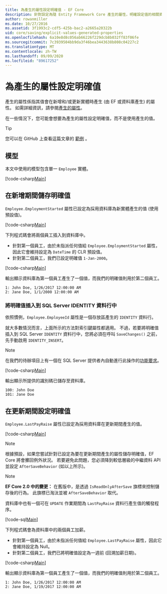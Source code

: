 ```yaml
---
title: 為產生的屬性設定明確值 - EF Core
description: 針對設定為隨 Entity Framework Core 產生的屬性，明確設定值的相關資訊
author: rowanmiller
ms.date: 10/27/2016
ms.assetid: 3f1993c2-cdf5-425b-bac2-a2665a20322b
uid: core/saving/explicit-values-generated-properties
ms.openlocfilehash: 6a10e8d8c056ab66226f229dcb8b032ff83f06fe
ms.sourcegitcommit: 7c3939504bb9da3f46bea3443638b808c04227c2
ms.translationtype: MT
ms.contentlocale: zh-TW
ms.lasthandoff: 09/09/2020
ms.locfileid: "89617252"
---
```

# <a name="setting-explicit-values-for-generated-properties"></a>為產生的屬性設定明確值

產生的屬性係指其值會在新增和/或更新實體時產生 (由 EF 或資料庫產生) 的屬性。 如需詳細資訊，請參閱[產生的屬性](xref:core/modeling/generated-properties)。

在一些情況下，您可能會想要為產生的屬性設定明確值，而不是使用產生的值。

> [!TIP]  
> 您可以在 GitHub 上查看這篇文章的 [範例](https://github.com/dotnet/EntityFramework.Docs/tree/master/samples/core/Saving/ExplicitValuesGenerateProperties/) 。

## <a name="the-model"></a>模型

本文中使用的模型包含單一 `Employee` 實體。

[!code-csharp[Main](../../../samples/core/Saving/ExplicitValuesGenerateProperties/Employee.cs#Sample)]

## <a name="saving-an-explicit-value-during-add"></a>在新增期間儲存明確值

`Employee.EmploymentStarted` 屬性已設定為採用資料庫為新實體產生的值 (使用預設值)。

[!code-csharp[Main](../../../samples/core/Saving/ExplicitValuesGenerateProperties/EmployeeContext.cs#EmploymentStarted)]

下列程式碼會將兩個員工插入到資料庫中。

* 針對第一個員工，由於未指派任何值給 `Employee.EmploymentStarted` 屬性，因此它會維持設定為 `DateTime` 的 CLR 預設值。
* 針對第二個員工，我們已設定明確值 `1-Jan-2000`。

[!code-csharp[Main](../../../samples/core/Saving/ExplicitValuesGenerateProperties/Sample.cs#EmploymentStarted)]

輸出顯示資料庫為第一個員工產生了一個值，而我們的明確值則用於第二個員工。

``` Console
1: John Doe, 1/26/2017 12:00:00 AM
2: Jane Doe, 1/1/2000 12:00:00 AM
```

### <a name="explicit-values-into-sql-server-identity-columns"></a>將明確值插入到 SQL Server IDENTITY 資料行中

依照慣例，`Employee.EmployeeId` 屬性是一個存放區產生的 `IDENTITY` 資料行。

就大多數情況而言，上面所示的方法對索引鍵屬性都適用。 不過，若要將明確值插入到 SQL Server `IDENTITY` 資料行中，您將必須在呼叫 `SaveChanges()` 之前，先手動啟用 `IDENTITY_INSERT`。

> [!NOTE]  
> 在我們的待辦項目上有一個在 SQL Server 提供者內自動進行此操作的[功能要求](https://github.com/aspnet/EntityFramework/issues/703)。

[!code-csharp[Main](../../../samples/core/Saving/ExplicitValuesGenerateProperties/Sample.cs#EmployeeId)]

輸出顯示所提供的識別碼已儲存至資料庫。

``` Console
100: John Doe
101: Jane Doe
```

## <a name="setting-an-explicit-value-during-update"></a>在更新期間設定明確值

`Employee.LastPayRaise` 屬性已設定為採用資料庫在更新期間產生的值。

[!code-csharp[Main](../../../samples/core/Saving/ExplicitValuesGenerateProperties/EmployeeContext.cs#LastPayRaise)]

> [!NOTE]  
> 根據預設，如果您嘗試針對已設定為要在更新期間產生的屬性儲存明確值，EF Core 將會擲回例外狀況。 若要避免此問題，您必須降到較低層級的中繼資料 API 並設定 `AfterSaveBehavior` (如以上所示)。

> [!NOTE]  
> **EF Core 2.0 中的變更：** 在舊版中，是透過 `IsReadOnlyAfterSave` 旗標來控制儲存後的行為。 此旗標已淘汰並被 `AfterSaveBehavior` 取代。

資料庫中也有一個可在 `UPDATE` 作業期間為 `LastPayRaise` 資料行產生值的觸發程序。

[!code-sql[Main](../../../samples/core/Saving/ExplicitValuesGenerateProperties/employee_UPDATE.sql)]

下列程式碼會為資料庫中的兩個員工加薪。

* 針對第一個員工，由於未指派任何值給 `Employee.LastPayRaise` 屬性，因此它會維持設定為 Null。
* 針對第二個員工，我們已將明確值設定為一週前 (回溯加薪日期)。

[!code-csharp[Main](../../../samples/core/Saving/ExplicitValuesGenerateProperties/Sample.cs#LastPayRaise)]

輸出顯示資料庫為第一個員工產生了一個值，而我們的明確值則用於第二個員工。

``` Console
1: John Doe, 1/26/2017 12:00:00 AM
2: Jane Doe, 1/19/2017 12:00:00 AM
```
